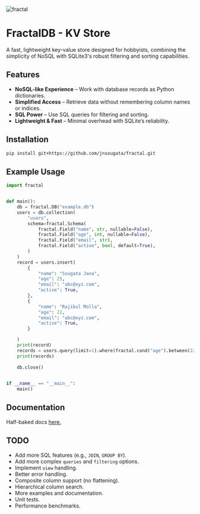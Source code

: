 ![fractal](https://github.com/user-attachments/assets/2048c2df-7f48-4ecf-b469-4ad5ee46e91f)

# FractalDB - KV Store
A fast, lightweight key-value store designed for hobbyists, combining the simplicity of NoSQL with SQLite3's robust filtering and sorting capabilities.
## Features
- **NoSQL-like Experience** – Work with database records as Python dictionaries.
- **Simplified Access** – Retrieve data without remembering column names or indices.
- **SQL Power** – Use SQL queries for filtering and sorting.
- **Lightweight & Fast** – Minimal overhead with SQLite’s reliability.

## Installation
```sh
pip install git+https://github.com/jnsougata/fractal.git
```

## Example Usage

```python
import fractal


def main():
    db = fractal.DB("example.db")
    users = db.collection(
        "users",
        schema=fractal.Schema(
            fractal.Field("name", str, nullable=False),
            fractal.Field("age", int, nullable=False),
            fractal.Field("email", str),
            fractal.Field("active", bool, default=True),
        )
    )
    record = users.insert(
        {
            "name": "Sougata Jana",
            "age": 25,
            "email": "abc@xyz.com",
            "active": True,
        },
        {
            "name": "Rajibul Molla",
            "age": 22,
            "email": "abc@xyz.com",
            "active": True,
        }

    )
    print(record)
    records = users.query(limit=1).where(fractal.cond("age").between(22, 25))
    print(records)
    
    db.close()

    
if __name__ == "__main__":
    main()
```

## Documentation
Half-baked docs [here.](https://fractal.readthedocs.io/en/latest/)

## TODO
- Add more SQL features (e.g., `JOIN`, `GROUP BY`).
- Add more complex `queries` and `filtering` options.
- Implement `view` handling.
- Better error handling.
- Composite column support (no flattening).
- Hierarchical column search.
- More examples and documentation.
- Unit tests.
- Performance benchmarks.
